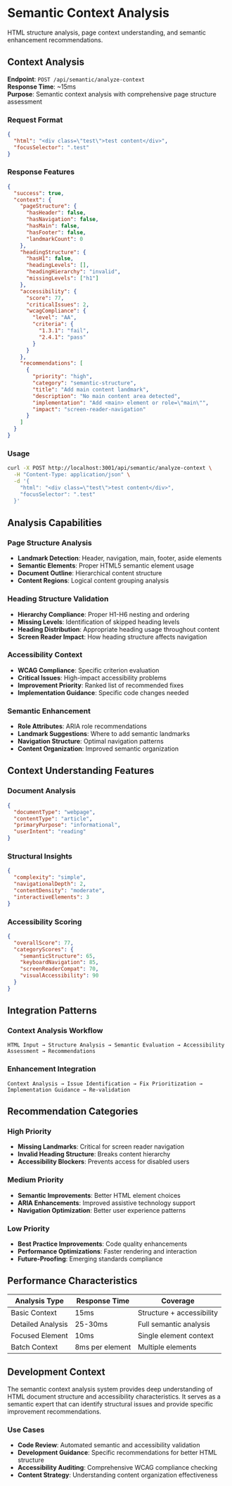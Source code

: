 # Semantic Context Analysis

HTML structure analysis, page context understanding, and semantic enhancement recommendations.

## Context Analysis

**Endpoint**: `POST /api/semantic/analyze-context`  
**Response Time**: ~15ms  
**Purpose**: Semantic context analysis with comprehensive page structure assessment

### Request Format

```json
{
  "html": "<div class=\"test\">test content</div>",
  "focusSelector": ".test"
}
```

### Response Features

```json
{
  "success": true,
  "context": {
    "pageStructure": {
      "hasHeader": false,
      "hasNavigation": false,
      "hasMain": false,
      "hasFooter": false,
      "landmarkCount": 0
    },
    "headingStructure": {
      "hasH1": false,
      "headingLevels": [],
      "headingHierarchy": "invalid",
      "missingLevels": ["h1"]
    },
    "accessibility": {
      "score": 77,
      "criticalIssues": 2,
      "wcagCompliance": {
        "level": "AA",
        "criteria": {
          "1.3.1": "fail",
          "2.4.1": "pass"
        }
      }
    },
    "recommendations": [
      {
        "priority": "high",
        "category": "semantic-structure",
        "title": "Add main content landmark",
        "description": "No main content area detected",
        "implementation": "Add <main> element or role=\"main\"",
        "impact": "screen-reader-navigation"
      }
    ]
  }
}
```

### Usage

```bash
curl -X POST http://localhost:3001/api/semantic/analyze-context \
  -H "Content-Type: application/json" \
  -d '{
    "html": "<div class=\"test\">test content</div>",
    "focusSelector": ".test"
  }'
```

## Analysis Capabilities

### Page Structure Analysis

- **Landmark Detection**: Header, navigation, main, footer, aside elements
- **Semantic Elements**: Proper HTML5 semantic element usage
- **Document Outline**: Hierarchical content structure
- **Content Regions**: Logical content grouping analysis

### Heading Structure Validation

- **Hierarchy Compliance**: Proper H1-H6 nesting and ordering
- **Missing Levels**: Identification of skipped heading levels
- **Heading Distribution**: Appropriate heading usage throughout content
- **Screen Reader Impact**: How heading structure affects navigation

### Accessibility Context

- **WCAG Compliance**: Specific criterion evaluation
- **Critical Issues**: High-impact accessibility problems
- **Improvement Priority**: Ranked list of recommended fixes
- **Implementation Guidance**: Specific code changes needed

### Semantic Enhancement

- **Role Attributes**: ARIA role recommendations
- **Landmark Suggestions**: Where to add semantic landmarks
- **Navigation Structure**: Optimal navigation patterns
- **Content Organization**: Improved semantic organization

## Context Understanding Features

### Document Analysis

```json
{
  "documentType": "webpage",
  "contentType": "article",
  "primaryPurpose": "informational",
  "userIntent": "reading"
}
```

### Structural Insights

```json
{
  "complexity": "simple",
  "navigationalDepth": 2,
  "contentDensity": "moderate",
  "interactiveElements": 3
}
```

### Accessibility Scoring

```json
{
  "overallScore": 77,
  "categoryScores": {
    "semanticStructure": 65,
    "keyboardNavigation": 85,
    "screenReaderCompat": 70,
    "visualAccessibility": 90
  }
}
```

## Integration Patterns

### Context Analysis Workflow

```
HTML Input → Structure Analysis → Semantic Evaluation → Accessibility Assessment → Recommendations
```

### Enhancement Integration

```
Context Analysis → Issue Identification → Fix Prioritization → Implementation Guidance → Re-validation
```

## Recommendation Categories

### High Priority

- **Missing Landmarks**: Critical for screen reader navigation
- **Invalid Heading Structure**: Breaks content hierarchy
- **Accessibility Blockers**: Prevents access for disabled users

### Medium Priority

- **Semantic Improvements**: Better HTML element choices
- **ARIA Enhancements**: Improved assistive technology support
- **Navigation Optimization**: Better user experience patterns

### Low Priority

- **Best Practice Improvements**: Code quality enhancements
- **Performance Optimizations**: Faster rendering and interaction
- **Future-Proofing**: Emerging standards compliance

## Performance Characteristics

| Analysis Type     | Response Time   | Coverage                  |
| ----------------- | --------------- | ------------------------- |
| Basic Context     | 15ms            | Structure + accessibility |
| Detailed Analysis | 25-30ms         | Full semantic analysis    |
| Focused Element   | 10ms            | Single element context    |
| Batch Context     | 8ms per element | Multiple elements         |

## Development Context

The semantic context analysis system provides deep understanding of HTML document structure and accessibility characteristics. It serves as a semantic expert that can identify structural issues and provide specific improvement recommendations.

### Use Cases

- **Code Review**: Automated semantic and accessibility validation
- **Development Guidance**: Specific recommendations for better HTML structure
- **Accessibility Auditing**: Comprehensive WCAG compliance checking
- **Content Strategy**: Understanding content organization effectiveness

